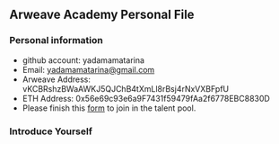 ## Arweave Academy Personal File

### Personal information

- github account: yadamamatarina
- Email: yadamamatarina@gmail.com
- Arweave Address: vKCBRshzBWaAWKJ5QJChB4tXmLl8rBsj4rNxVXBFpfU
- ETH Address: 0x56e69c93e6a9F7431f59479fAa2f6778EBC8830D
- Please finish this [form](https://docs.google.com/forms/d/e/1FAIpQLSfWA5fIIcBgmRppm3jNz5vmf9Mai_QMVil-2pO4r7YKn_Zhtw/viewform?usp=sf_link) to join in the talent pool.

### Introduce Yourself

